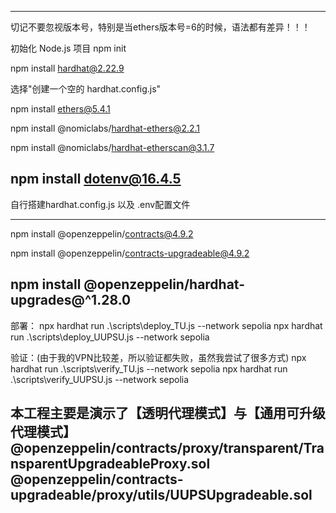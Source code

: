 
----------------------------------------------------------------------------------------------------
切记不要忽视版本号，特别是当ethers版本号=6的时候，语法都有差异！！！

初始化 Node.js 项目
npm init

npm install hardhat@2.22.9

选择"创建一个空的 hardhat.config.js"

npm install ethers@5.4.1

npm install @nomiclabs/hardhat-ethers@2.2.1

npm install @nomiclabs/hardhat-etherscan@3.1.7

npm install dotenv@16.4.5
----------------------------------------------------------------------------------------------------

自行搭建hardhat.config.js 以及 .env配置文件

----------------------------------------------------------------------------------------------------
npm install @openzeppelin/contracts@4.9.2

npm install @openzeppelin/contracts-upgradeable@4.9.2

npm install @openzeppelin/hardhat-upgrades@^1.28.0
----------------------------------------------------------------------------------------------------

部署：
npx hardhat run .\scripts\deploy_TU.js --network sepolia
npx hardhat run .\scripts\deploy_UUPSU.js --network sepolia

验证：(由于我的VPN比较差，所以验证都失败，虽然我尝试了很多方式)
npx hardhat run .\scripts\verify_TU.js --network sepolia
npx hardhat run .\scripts\verify_UUPSU.js --network sepolia

本工程主要是演示了【透明代理模式】与【通用可升级代理模式】
@openzeppelin/contracts/proxy/transparent/TransparentUpgradeableProxy.sol
@openzeppelin/contracts-upgradeable/proxy/utils/UUPSUpgradeable.sol
----------------------------------------------------------------------------------------------------

